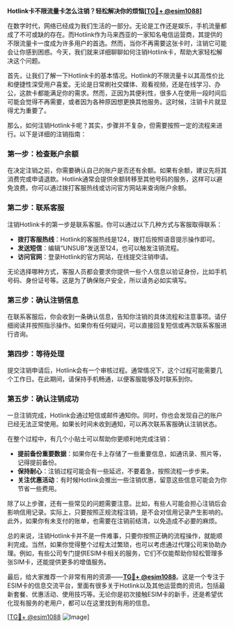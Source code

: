 **Hotlink卡不限流量卡怎么注销？轻松解决你的烦恼[[TG💪+ @esim1088](https://t.me/s/esim1088)]**

在数字时代，网络已经成为我们生活的一部分。无论是工作还是娱乐，手机流量都成了不可或缺的存在。而Hotlink作为马来西亚的一家知名电信运营商，其提供的不限流量卡一度成为许多用户的首选。然而，当你不再需要这张卡时，注销它可能会让你感到困惑。今天，我们就来详细聊聊如何注销Hotlink卡，帮助大家轻松解决这个问题。

首先，让我们了解一下Hotlink卡的基本情况。Hotlink的不限流量卡以其高性价比和便捷性深受用户喜爱。无论是日常刷社交媒体、观看视频，还是在线学习、办公，这款卡都能满足你的需求。然而，正因为其便利性，很多人在使用一段时间后可能会觉得不再需要，或者因为各种原因想更换其他服务。这时候，注销卡片就显得尤为重要了。

那么，如何注销Hotlink卡呢？其实，步骤并不复杂，但需要按照一定的流程来进行。以下是详细的注销指南：

### **第一步：检查账户余额**
在决定注销之前，你需要确认自己的账户是否还有余额。如果有余额，建议先将其消费完或申请退款。Hotlink通常会提供余额转移至其他号码的服务，这样可以避免浪费。你可以通过拨打客服热线或访问官方网站来查询账户余额。

### **第二步：联系客服**
注销Hotlink卡的第一步是联系客服。你可以通过以下几种方式与客服取得联系：
- **拨打客服热线**：Hotlink的客服热线是124，拨打后按照语音提示操作即可。
- **发送短信**：编辑“UNSUB”发送至124，也可以触发注销流程。
- **访问官网**：登录Hotlink的官方网站，在线提交注销申请。

无论选择哪种方式，客服人员都会要求你提供一些个人信息以验证身份，比如手机号码、身份证号等。这是为了确保账户安全，所以请务必如实填写。

### **第三步：确认注销信息**
在联系客服后，你会收到一条确认信息，告知你注销的具体流程和注意事项。请仔细阅读并按照指示操作。如果你有任何疑问，可以直接回复短信或再次联系客服进行咨询。

### **第四步：等待处理**
提交注销申请后，Hotlink会有一个审核过程。通常情况下，这个过程可能需要几个工作日。在此期间，请保持手机畅通，以便客服能够及时联系到你。

### **第五步：确认注销成功**
一旦注销完成，Hotlink会通过短信或邮件通知你。同时，你也会发现自己的账户已经无法正常使用。如果长时间未收到通知，可以再次联系客服确认注销状态。

在整个过程中，有几个小贴士可以帮助你更顺利地完成注销：
- **提前备份重要数据**：如果你在卡上存储了一些重要信息，如通讯录、照片等，记得提前备份。
- **保持耐心**：注销过程可能会有一些延迟，不要着急，按照流程一步步来。
- **关注优惠活动**：有时候Hotlink会推出一些注销优惠，留意这些信息可能会为你节省一些费用。

除了以上步骤，还有一些常见的问题需要注意。比如，有些人可能会担心注销后会影响信用记录。实际上，只要按照正规流程注销，是不会对信用记录产生影响的。此外，如果你有未支付的账单，也需要在注销前结清，以免造成不必要的麻烦。

总的来说，注销Hotlink卡并不是一件难事，只要你按照正确的流程操作，就能顺利完成。当然，如果你觉得整个过程太过繁琐，也可以考虑通过代理公司来协助办理。例如，有些公司专门提供ESIM卡相关的服务，它们不仅能帮助你轻松管理多张SIM卡，还能提供更多的增值服务。

最后，给大家推荐一个非常有用的资源——**[TG💪+ @esim1088](https://t.me/s/esim1088)**。这是一个专注于ESIM卡的信息交流平台，里面有很多关于Hotlink以及其他运营商的资讯，包括最新套餐、优惠活动、使用技巧等。无论你是初次接触ESIM卡的新手，还是希望优化现有服务的老用户，都可以在这里找到有用的信息。

[[TG💪+ @esim1088](https://t.me/s/esim1088) ![Image](https://i.postimg.cc/4NQfJmqS/Snipaste-2025-05-13-00-14-12.png)]